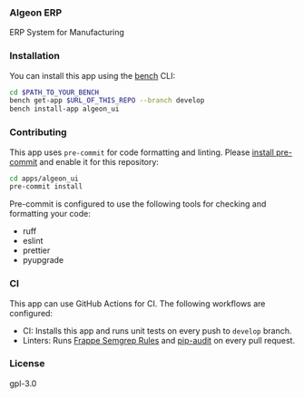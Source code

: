 ### Algeon ERP

ERP System for Manufacturing

### Installation

You can install this app using the [bench](https://github.com/frappe/bench) CLI:

```bash
cd $PATH_TO_YOUR_BENCH
bench get-app $URL_OF_THIS_REPO --branch develop
bench install-app algeon_ui
```

### Contributing

This app uses `pre-commit` for code formatting and linting. Please [install pre-commit](https://pre-commit.com/#installation) and enable it for this repository:

```bash
cd apps/algeon_ui
pre-commit install
```

Pre-commit is configured to use the following tools for checking and formatting your code:

- ruff
- eslint
- prettier
- pyupgrade

### CI

This app can use GitHub Actions for CI. The following workflows are configured:

- CI: Installs this app and runs unit tests on every push to `develop` branch.
- Linters: Runs [Frappe Semgrep Rules](https://github.com/frappe/semgrep-rules) and [pip-audit](https://pypi.org/project/pip-audit/) on every pull request.


### License

gpl-3.0
